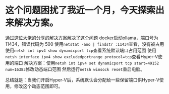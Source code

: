 # 这个问题困扰了我近一个月，今天探索出来解决方案。
[通过这位大佬的分享的解决方案解决了这个问题](https://zhuanlan.zhihu.com/p/128968214)
docker启动ollama，端口号为11434，错误代码为 500
使用`netstat -ano | findstr :11434`查看，没有被占用
使用`netsh int ipv4 show dynamicport tcp`查看系统默认端口占用范围
使用`netsh interface ipv4 show excludedportrange protocol=tcp`查看Hyper-V使用的端口
解决方案：使用`netsh int ipv4 set dynamicport tcp start=49152 num=16383`修改动态端口范围
然后运行`netsh winsock reset`重启电脑。

总结就是：当我们开启Hyper-V后，系统默认会分配给一些保留端口供Hyper-V使用，修改这个动态范围即可。


